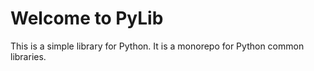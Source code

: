 # Welcome to PyLib

This is a simple library for Python. It is a monorepo for Python common libraries.

